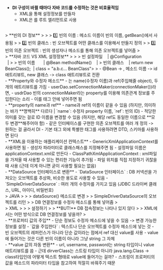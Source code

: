 - **DI 구성이 바뀔 때마다 자바 코드를 수정하는 것은 비효율적임**
    - XML을 통해 설정정보를 만들자
    - XML은 <beans>를 루트 엘리먼트로 사용
<br/>
> **빈의 DI 정보**
> 
> 
> 1️⃣ 빈의 이름 : 메소드 이름이 빈의 이름, getBean()에서 사용됨
> 
> 2️⃣ 빈의 클래스 : 빈 오브젝트를 어떤 클래스를 이용해서 만들지 정의
> 
> 3️⃣ 빈의 의존 오브젝트 : 빈의 생성자나 메소드를 통해 의존 오브젝트를 넣어줌
> <br/>
> **자바 코드 VS XML 설정정보**
> 
> 
> 빈 설정파일    | @Configuration                | <beans>
> 
> 빈의 이름       | @Bean methodName()    | <bean id = "methodName"
> 
> 빈의 클래스    | return new BeanClass();  | class = "a.b.c... BeanClass">
> 
- @Bean -> <Bean>, 메소드 이름 -> id 애트리뷰트, new 클래스 -> class 애트리뷰트로 전환
<br/>
- **Property와 수정자 메소드**
    - <property>는 name(수정자 이름)과 ref(주입해줄 object), 두 개의 애트리뷰트를 가짐
    - userDao.setConnectionMaker(connectionMaker())라면,
    - usdrDao 빈의 connectionMaker라는 property를 이용해 의존관계 정보를 주입한다는 소리
    - <property name="connectionMaker", ref="connectionMaker"/> 이를 <bean>태그 안에 넣어주면 됨
<br/>
- **property의 name과 ref**
    - name과 ref의 이름이 같을 수 있음 (하지만, 의미하는 바가 **명백히** 다르다 | `name`: 수정자 property 이름, `ref`: 빈의 ID)
    - 적당한 의미를 갖는 걸로 ID 이름을 변경할 수 있음 (하지만, 해당 ref도 동일한 이름으로 **모두 변경**해주어야 함)
    - 같은 인터페이스를 구현한 의존 오브젝트를 여러 개 정의 -> 원하는 걸 골라서 DI
    - 기본 태그 외에 특별한 태그를 사용하려면 DTD, 스키마를 사용하면 된다
<br/>
- **XML을 이용하는 애플리케이션 컨텍스트**
    - GenericXmlApplicationContext를 사용하면 됨
    - 생성자 파라미터로 클래스패스를 지정해주면 됨
    - 설정파일 이름은 applicationContext.xml로 만든다
    - ClassPathXmlApplicationContext : xml파일을 가져올 때 사용할 수 있는 편리한 기능이 추가됨
    - 파일 위치를 직접 지정하기 귀찮을 때 사용 (근데 이게 아니면 굳이 사용할 필요는 없음)
<br/>
- **DataSource 인터페이스로 변환**
    - `DataSource 인터페이스` : DB 커넥션을 가져오는 오브젝트를 추상화, 비슷한 용도로 사용할 수 있음
    - `SimpleDriverDataSource` : 여러 개의 수정자를 가지고 있음 (JDBC 드라이버 클래스, URL, 아이디, 비밀번호)
<br/>
> JAVA
> 
> 
> dataSource() 메소드로 변경
> 
> SimpleDriverDataSource의 오브젝트를 리턴
> 
> DB 연결정보를 수정자 메소드를 통해 넣어줌
> 
<br/>
> XML
> 
> 
> <bean> 설정하기
> 
> **BUT!** DB 접속정보는 나타나 있지 않다
> 
> XML에서는 어떤 방식으로 DB 연결정보를 넣을까?
> 
<br/>
- **프로퍼티 값의 주입**
    - 단순 정보도 수정자 메소드에 넣을 수 있음 -> 변경 가능한 정보를 설정
    - `값을 주입한다` : 텍스트나 단순 오브젝트를 수정자 메소드에 넣는 것
    - 빈 오브젝트의 레퍼런스가 아니라 단순 값이라는 점에서 ref 대신 value를 사용
    - value에 들어가는 것은 다른 빈의 이름이 아니라 그냥 string 그 자체
<br/>
- **value 값의 자동 변환**
    - url, username, password는 string 타입이니 value 애트리뷰트를 씀
    - 근데 dirverClass는 스트링 타입이 아니라 java.lang.Class -> class타입인데 어떻게 텍스트 형태로 value에 들어가는 걸까?
    - 스프링이 프로퍼티의 값을 메소드의 파라미터 타입을 참고하여 적절히 바꿔주기 때문
